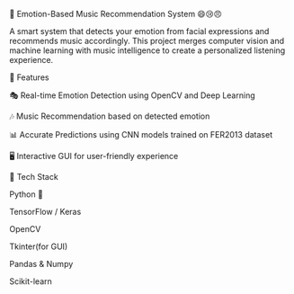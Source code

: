 🎵 Emotion-Based Music Recommendation System 😄😢😠

A smart system that detects your emotion from facial expressions and recommends music accordingly. This project merges computer vision and machine learning with music intelligence to create a personalized listening experience.



🚀 Features

🎭 Real-time Emotion Detection using OpenCV and Deep Learning

🎶 Music Recommendation based on detected emotion

📊 Accurate Predictions using CNN models trained on FER2013 dataset

🖥️ Interactive GUI for user-friendly experience



🧰 Tech Stack

Python 🐍

TensorFlow / Keras

OpenCV

Tkinter(for GUI)

Pandas & Numpy

Scikit-learn
